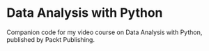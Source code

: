 Data Analysis with Python
=========================

Companion code for my video course on Data Analysis with Python, published by Packt Publishing.



